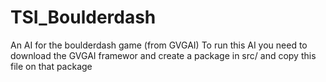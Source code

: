 # TSI_Boulderdash
An AI for the boulderdash game (from GVGAI)
To run this AI you need to download the GVGAI framewor and create a
package in src/ and copy this file on that package
